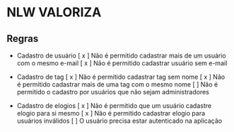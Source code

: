 # NLW VALORIZA

## Regras

- Cadastro de usuário
    [ x ] Não é permitido cadastrar mais de um usuário com o mesmo e-mail
    [ x ] Não é permitido cadastrar usuário sem e-mail

- Cadastro de tag
    [ x ] Não é permitido cadastrar tag sem nome
    [ x ] Não é permitido cadastrar mais de uma tag com o mesmo nome
    [  ] Não é permitido o cadastro por usuários que não sejam administradores

- Cadastro de elogios
    [ x ] Não é permitido que um usuário cadastre elogio para si mesmo
    [ x ] Não é permitido cadastrar elogio para usuários inválidos
    [ ] O usuário precisa estar autenticado na aplicação